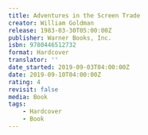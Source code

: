 ```yaml
---
title: Adventures in the Screen Trade
creator: William Goldman
release: 1983-03-30T05:00:00Z
publisher: Warner Books, Inc.
isbn: 9780446512732
format: Hardcover
translator: ''
date_started: 2019-09-03T04:00:00Z
date: 2019-09-10T04:00:00Z
rating: 4
revisit: false
media: Book
tags:
    - Hardcover
    - Book
---
```

